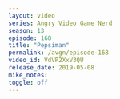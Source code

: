 ```yaml
---
layout: video
series: Angry Video Game Nerd
season: 13
episode: 168
title: "Pepsiman"
permalink: /avgn/episode-168
video_id: VdVP2XxV3QU
release_date: 2019-05-08
mike_notes:
toggle: off
---
```

